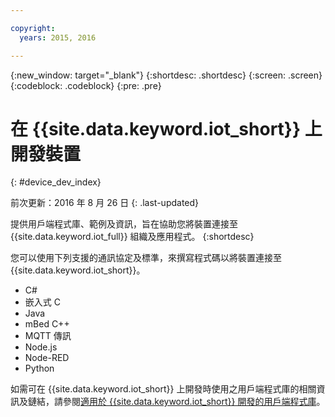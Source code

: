 ```yaml
---

copyright:
  years: 2015, 2016

---
```


{:new_window: target="_blank"}
{:shortdesc: .shortdesc}
{:screen: .screen}
{:codeblock: .codeblock}
{:pre: .pre}

# 在 {{site.data.keyword.iot_short}} 上開發裝置
{: #device_dev_index}

前次更新：2016 年 8 月 26 日
{: .last-updated}

提供用戶端程式庫、範例及資訊，旨在協助您將裝置連接至 {{site.data.keyword.iot_full}} 組織及應用程式。
{:shortdesc}

您可以使用下列支援的通訊協定及標準，來撰寫程式碼以將裝置連接至 {{site.data.keyword.iot_short}}。

- C#
- 嵌入式 C
- Java
- mBed C++
- MQTT 傳訊
- Node.js
- Node-RED
- Python

如需可在 {{site.data.keyword.iot_short}} 上開發時使用之用戶端程式庫的相關資訊及鏈結，請參閱[適用於 {{site.data.keyword.iot_short}} 開發的用戶端程式庫](../iot_platform_client_lib.html)。
